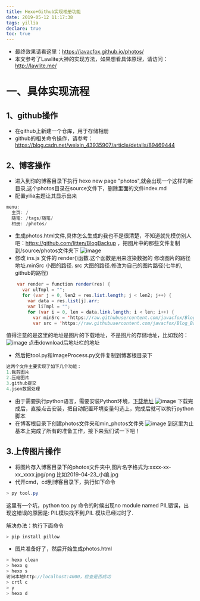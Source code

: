 ```yaml
---
title: Hexo+Github实现相册功能
date: 2019-05-12 11:17:38
tags: yillia
declare: true
toc: true
---
```

- 最终效果请看这里：https://javacfox.github.io/photos/
- 本文参考了Lawlite大神的实现方法，如果想看具体原理，请访问：http://lawlite.me/
# 一、具体实现流程
## 1、github操作
- 在github上新建一个仓库，用于存储相册
- github的相关命令操作，请参考：https://blog.csdn.net/weixin_43935907/article/details/89469444
## 2、博客操作
- 进入到你的博客目录下执行 hexo new page "photos",就会出现一个这样的新目录,这个photos目录在source文件下，删除里面的文件index.md
- 配置yilia主题让其显示出来
```java
menu:
  主页: /
  随笔: /tags/随笔/
  相册: /photos/
```
- 生成photos.html文件,具体怎么生成的我也不是很清楚，不知道就先模仿别人吧：https://github.com/litten/BlogBackup ，把图片中的那些文件复制到/source/photos文件夹下
![image](https://note.youdao.com/yws/public/resource/98b35365d81e26a1aecc6e9187adfa64/xmlnote/4EF1AEC0A14C457CA31FCFFCD1906458/3429)
- 修改 ins.js 文件的 render()函数.这个函数是用来渲染数据的
修改图片的路径地址.minSrc 小图的路径. src 大图的路径.修改为自己的图片路径(七牛的, github的路径)
```java
    var render = function render(res) {
      var ulTmpl = "";
      for (var j = 0, len2 = res.list.length; j < len2; j++) {
        var data = res.list[j].arr;
        var liTmpl = "";
        for (var i = 0, len = data.link.length; i < len; i++) {
          var minSrc = 'https://raw.githubusercontent.com/javacfox/Blog_Back_Up/master/min_photos/' + data.link[i];
          var src = 'https://raw.githubusercontent.com/javacfox/Blog_Back_Up/master/photos/' + data.link[i];
```
值得注意的是这里的地址是图片的下载地址，不是图片的存储地址，比如我的：
![image](https://note.youdao.com/yws/public/resource/8619289468746fa20a1b8fcc75ad45d6/xmlnote/C8F730B050C24F688A1003D26104CC58/3460)
点击download后地址栏的地址
- 然后把tool.py和ImageProcess.py文件复制到博客根目录下
```java
这两个文件主要实现了如下几个功能：
1.裁剪图片
2.压缩图片
3.github提交
4.json数据处理
```
- 由于需要执行python语言，需要安装Python环境，[下载地址](https://www.python.org/downloads/release/python-352/)
![image](https://note.youdao.com/yws/public/resource/c27f5eb48d0bc82574e39f9aa46e402b/xmlnote/7AE5AE196F3E466A8CA97B67C8CC8695/3541)
下载完成后，直接点击安装，把自动配置环境变量勾选上，完成后就可以执行python脚本
- 在博客根目录下创建photos文件夹和min_photos文件夹
![image](https://note.youdao.com/yws/public/resource/7e53bd7f3d8f10e645bd918f8b4e1585/xmlnote/4F0491E696254AAD8F9F73FA2B01A102/3497)
到这里为止基本上完成了所有的准备工作，接下来我们试一下吧！
## 3.上传图片操作
- 将图片存入博客目录下的photos文件夹中,图片名字格式为:xxxx-xx-xx_xxxx.jpg/png 比如2019-04-23_小编.jpg
- 代开cmd，cd到博客目录下，执行如下命令
```java
> py tool.py
```
这里有一个坑，python too.py 命令的时候出现no module named PIL错误，出现这错误的原因是: PIL模块找不到,PIL 模块已经过时了.

解决办法：执行下面命令
```java
> pip install pillow
```
- 图片准备好了，然后开始生成photos.html
```java
> hexo clean
> hexo g
> hexo s
访问本地http://localhost:4000，检查是否成功
> crtl c
> y
> hexo d
```

